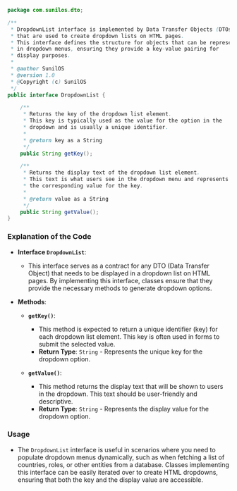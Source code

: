 ```java
package com.sunilos.dto;

/**
 * DropdownList interface is implemented by Data Transfer Objects (DTOs) 
 * that are used to create dropdown lists on HTML pages.
 * This interface defines the structure for objects that can be represented 
 * in dropdown menus, ensuring they provide a key-value pairing for 
 * display purposes.
 * 
 * @author SunilOS
 * @version 1.0
 * @Copyright (c) SunilOS
 */
public interface DropdownList {

    /**
     * Returns the key of the dropdown list element.
     * This key is typically used as the value for the option in the 
     * dropdown and is usually a unique identifier.
     * 
     * @return key as a String
     */
    public String getKey();

    /**
     * Returns the display text of the dropdown list element.
     * This text is what users see in the dropdown menu and represents
     * the corresponding value for the key.
     * 
     * @return value as a String
     */
    public String getValue();
}
```

### Explanation of the Code

- **Interface `DropdownList`**: 
  - This interface serves as a contract for any DTO (Data Transfer Object) that needs to be displayed in a dropdown list on HTML pages. By implementing this interface, classes ensure that they provide the necessary methods to generate dropdown options.

- **Methods**:
  - **`getKey()`**: 
    - This method is expected to return a unique identifier (key) for each dropdown list element. This key is often used in forms to submit the selected value.
    - **Return Type**: `String` - Represents the unique key for the dropdown option.
  
  - **`getValue()`**: 
    - This method returns the display text that will be shown to users in the dropdown. This text should be user-friendly and descriptive.
    - **Return Type**: `String` - Represents the display value for the dropdown option.

### Usage

- The `DropdownList` interface is useful in scenarios where you need to populate dropdown menus dynamically, such as when fetching a list of countries, roles, or other entities from a database. Classes implementing this interface can be easily iterated over to create HTML dropdowns, ensuring that both the key and the display value are accessible.
